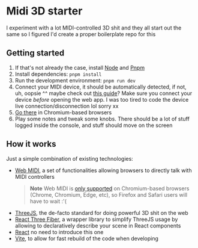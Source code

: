 # Midi 3D starter

I experiment with a lot MIDI-controlled 3D shit and they all start out the same so I figured I'd create a proper boilerplate repo for this

## Getting started

1. If that's not already the case, install [Node](https://nodejs.org/en/) and [Pnpm](https://pnpm.io/)
2. Install dependencies: `pnpm install`
3. Run the development environment: `pnpm run dev`
4. Connect your MIDI device, it should be automatically detected, if not, uh, oopsie ^^ maybe check out [this guide](https://web.dev/usb/)? Make sure you connect your device _before_ opening the web app. I was too tired to code the device live connection/disconnection lol sorry xx
5. [Go there](http://localhost:5173/) in Chromium-based browsers
6. Play some notes and tweak some knobs. There should be a lot of stuff logged inside the console, and stuff should move on the screen

## How it works

Just a simple combination of existing technologies:

- [Web MIDI](https://developer.mozilla.org/en-US/docs/Web/API/Web_MIDI_API), a set of functionalities allowing browsers to directly talk with MIDI controllers
  > **Note**
  > Web MIDI is [only supported](https://developer.mozilla.org/en-US/docs/Web/API/Web_MIDI_API#browser_compatibility) on Chromium-based browsers (Chrome, Chromium, Edge, etc), so Firefox and Safari users will have to wait :'(
- [ThreeJS](https://threejs.org/), the de-facto standard for doing powerful 3D shit on the web
- [React Three Fiber](https://github.com/pmndrs/react-three-fiber), a wrapper library to simplify ThreeJS usage by allowing to declaratively describe your scene in React components
- [React](https://reactjs.org/) no need to introduce this one
- [Vite](https://vitejs.dev/), to allow for fast rebuild of the code when developing

